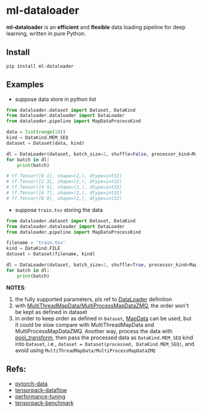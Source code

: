 # ml-dataloader

**ml-dataloader** is an **efficient** and **flexible** data loading pipeline for deep learning, written in pure Python.


## Install

`pip install ml-dataloader`

## Examples

- suppose data store in python list

```python
from dataloader.dataset import Dataset, DataKind
from dataloader.dataloader import DataLoader
from dataloader.pipeline import MapDataProcessKind

data = list(range(10))
kind = DataKind.MEM_SEQ
dataset = Dataset(data, kind)

dl = DataLoader(dataset, batch_size=2, shuffle=False, processor_kind=MapDataProcessKind.NORMAL)
for batch in dl:
    print(batch)

# tf.Tensor([0 1], shape=(2,), dtype=int32)
# tf.Tensor([2 3], shape=(2,), dtype=int32)
# tf.Tensor([4 5], shape=(2,), dtype=int32)
# tf.Tensor([6 7], shape=(2,), dtype=int32)
# tf.Tensor([8 9], shape=(2,), dtype=int32)
```

- suppose `train.tsv` storing the data

```python
from dataloader.dataset import Dataset, DataKind
from dataloader.dataloader import DataLoader
from dataloader.pipeline import MapDataProcessKind

filename = 'train.tsv'
kind = DataKind.FILE
dataset = Dataset(filename, kind)

dl = DataLoader(dataset, batch_size=2, shuffle=True, processor_kind=MapDataProcessKind.MULTI_PROCESS, num_procs=20)
for batch in dl:
    print(batch)
```

**NOTES**:

1. the fully supported parameters, pls ref to [DataLoader](https://github.com/ericxsun/ml-dataloader/blob/main/dataloader/dataloader.py) definition
2. with [MultiThreadMapData/MultiProcessMapDataZMQ](https://github.com/ericxsun/ml-dataloader/blob/main/dataloader/pipeline/processor.py), the order won't be kept as defined in dataset
3. in order to keep order as defined in `Dataset`, [MapData](https://github.com/ericxsun/ml-dataloader/blob/main/dataloader/pipeline/processor.py) can be used, but it could be slow compare with MultiThreadMapData and MultiProcessMapDataZMQ. Another way, process the data with [pool_transform](https://github.com/ericxsun/ml-dataloader/blob/main/dataloader/transform/misc.py), then pass the processed data as `DataKind.MEM_SEQ` kind into `Dataset`, i.e., `dataset = Dataset(processed, DataKind.MEM_SEQ)`, and avoid using `MultiThreadMapData/MultiProcessMapDataZMQ` 

## Refs:

- [pytorch-data](https://github.com/pytorch/pytorch/tree/master/torch/utils/data)
- [tensorpack-dataflow](https://github.com/tensorpack/dataflow)
- [performance-tuning](https://github.com/tensorpack/tensorpack/blob/master/docs/tutorial/performance-tuning.md)
- [tensorpack-benchmark](https://github.com/tensorpack/benchmarks/blob/master/ResNet-Horovod/imagenet-resnet-horovod.py)